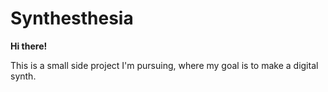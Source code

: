 # Synthesthesia

**Hi there!**

This is a small side project I'm pursuing, where my goal is to make a digital synth.
